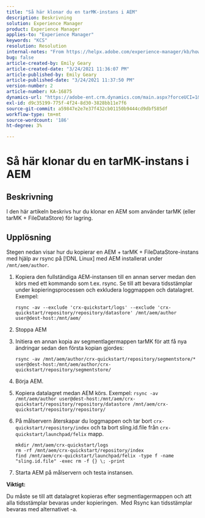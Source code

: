 ```yaml
---
title: "Så här klonar du en tarMK-instans i AEM"
description: Beskrivning
solution: Experience Manager
product: Experience Manager
applies-to: "Experience Manager"
keywords: "KCS"
resolution: Resolution
internal-notes: "From https://helpx.adobe.com/experience-manager/kb/how-to-clone-an-AEM-TarMK-instance-AEM.html"
bug: false
article-created-by: Emily Geary
article-created-date: "3/24/2021 11:36:07 PM"
article-published-by: Emily Geary
article-published-date: "3/24/2021 11:37:50 PM"
version-number: 2
article-number: KA-16875
dynamics-url: "https://adobe-ent.crm.dynamics.com/main.aspx?forceUCI=1&pagetype=entityrecord&etn=knowledgearticle&id=371b76b1-f98c-eb11-a812-000d3a58b9d1"
exl-id: d9c35199-775f-4f24-8d30-3828bb11e7f6
source-git-commit: a59847e2e7e37f432cb01150b9444cd9dbf585df
workflow-type: tm+mt
source-wordcount: '186'
ht-degree: 3%

---
```


# Så här klonar du en tarMK-instans i AEM

## Beskrivning

I den här artikeln beskrivs hur du klonar en AEM som använder tarMK (eller tarMK + FileDataStore) för lagring.

## Upplösning

Stegen nedan visar hur du kopierar en AEM + tarMK + FileDataStore-instans med hjälp av rsync på [!DNL Linux] med AEM installerat under `/mnt/aem/author`.

1. Kopiera den fullständiga AEM-instansen till en annan server medan den körs med ett kommando som t.ex. rsync. Se till att bevara tidsstämplar under kopieringsprocessen och exkludera loggmappen och datalagret. Exempel:

   ```
   rsync -av --exclude 'crx-quickstart/logs' --exclude 'crx-quickstart/repository/repository/datastore' /mnt/aem/author user@dest-host:/mnt/aem/
   ```

1. Stoppa AEM

1. Initiera en annan kopia av segmentlagermappen tarMK för att få nya ändringar sedan den första kopian gjordes:

   ```
   rsync -av /mnt/aem/author/crx-quickstart/repository/segmentstore/* user@dest-host:/mnt/aem/author/crx-quickstart/repository/segmentstore/
   ```

1. Börja AEM.

1. Kopiera datalagret medan AEM körs. Exempel: `rsync -av /mnt/aem/author user@dest-host:/mnt/aem/crx-quickstart/repository/repository/datastore /mnt/aem/crx-quickstart/repository/repository/`

1. På målservern återskapar du loggmappen och tar bort `crx-quickstart/repository/index` och ta bort sling.id.file från `crx-quickstart/launchpad/felix` mapp.

   ```
   mkdir /mnt/aem/crx-quickstart/logs
   rm -rf /mnt/aem/crx-quickstart/repository/index
   find /mnt/aem/crx-quickstart/launchpad/felix -type f -name "sling.id.file" -exec rm -f {} \; -print
   ```

1. Starta AEM på målservern och testa instansen.

<b>Viktigt:</b>

Du måste se till att datalagret kopieras efter segmentlagermappen och att alla tidsstämplar bevaras under kopieringen.  Med Rsync kan tidsstämplar bevaras med alternativet -a.
